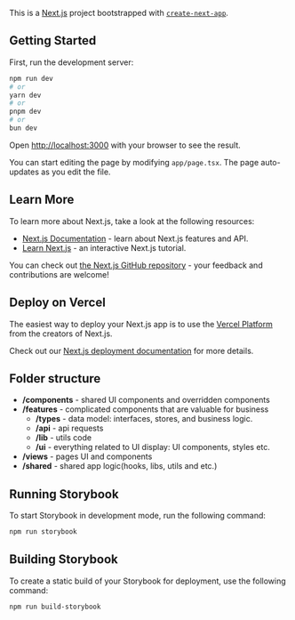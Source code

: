 This is a [Next.js](https://nextjs.org) project bootstrapped with [`create-next-app`](https://nextjs.org/docs/app/api-reference/create-next-app).

## Getting Started

First, run the development server:

```bash
npm run dev
# or
yarn dev
# or
pnpm dev
# or
bun dev
```

Open [http://localhost:3000](http://localhost:3000) with your browser to see the result.

You can start editing the page by modifying `app/page.tsx`. The page auto-updates as you edit the file.

## Learn More

To learn more about Next.js, take a look at the following resources:

- [Next.js Documentation](https://nextjs.org/docs) - learn about Next.js features and API.
- [Learn Next.js](https://nextjs.org/learn) - an interactive Next.js tutorial.

You can check out [the Next.js GitHub repository](https://github.com/vercel/next.js) - your feedback and contributions are welcome!

## Deploy on Vercel

The easiest way to deploy your Next.js app is to use the [Vercel Platform](https://vercel.com/new?utm_medium=default-template&filter=next.js&utm_source=create-next-app&utm_campaign=create-next-app-readme) from the creators of Next.js.

Check out our [Next.js deployment documentation](https://nextjs.org/docs/app/building-your-application/deploying) for more details.

## Folder structure

- **/components** - shared UI components and overridden components
- **/features** - complicated components that are valuable for business
  - **/types** - data model: interfaces, stores, and business logic.
  - **/api** - api requests
  - **/lib** - utils code
  - **/ui** - everything related to UI display: UI components, styles etc.
- **/views** - pages UI and components
- **/shared** - shared app logic(hooks, libs, utils and etc.)

## Running Storybook

To start Storybook in development mode, run the following command:

```bash
npm run storybook
```

## Building Storybook

To create a static build of your Storybook for deployment, use the following command:

```bash
npm run build-storybook
```
